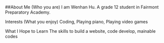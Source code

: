 

##About Me (Who you are)
I am Wenhan Hu. A grade 12 student in Fairmont Preparatory Academy. 

Interests (What you enjoy)
Coding, Playing piano, Playing video games

What I Hope to Learn
The skills to build a website, code develop, mainable codes

